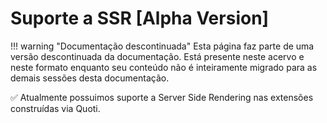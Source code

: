 # Suporte a SSR [Alpha Version]

!!! warning "Documentação descontinuada"
    Esta página faz parte de uma versão descontinuada da documentação. Está presente neste acervo e neste formato enquanto seu conteúdo não é inteiramente migrado para as demais sessões desta documentação.






✅ Atualmente possuimos suporte a Server Side Rendering nas extensões construídas via Quoti.

